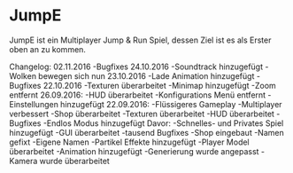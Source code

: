 # JumpE
JumpE ist ein Multiplayer Jump & Run Spiel, dessen Ziel ist es als Erster oben an zu kommen.

Changelog:
02.11.2016
-Bugfixes
24.10.2016
-Soundtrack hinzugefügt
-Wolken bewegen sich nun
23.10.2016
-Lade Animation hinzugefügt
-Bugfixes
22.10.2016
-Texturen überarbeitet
-Minimap hinzugefügt
-Zoom entfernt
26.09.2016:
-HUD überarbeitet
-Konfigurations Menü entfernt
-Einstellungen hinzugefügt
22.09.2016:
-Flüssigeres Gameplay
-Multiplayer verbessert
-Shop überarbeitet
-Texturen überarbeitet
-HUD überarbeitet
-Bugfixes
-Endlos Modus hinzugefügt
Davor:
-Schnelles- und Privates Spiel hinzugefügt
-GUI überarbeitet
-tausend Bugfixes
-Shop eingebaut
-Namen gefixt
-Eigene Namen
-Partikel Effekte hinzugefügt
-Player Model überarbeitet
-Animation hinzugefügt
-Generierung wurde angepasst
-Kamera wurde überarbeitet
